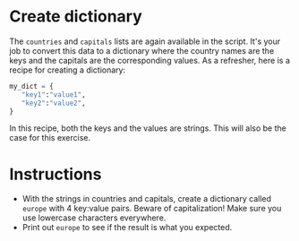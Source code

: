 # Create dictionary
The `countries` and `capitals` lists are again available in the script. It's your job to convert this data to a dictionary where the country names are the keys and the capitals are the corresponding values. As a refresher, here is a recipe for creating a dictionary:

```python
my_dict = {
   "key1":"value1",
   "key2":"value2",
}
```

In this recipe, both the keys and the values are strings. This will also be the case for this exercise.

# Instructions
- With the strings in countries and capitals, create a dictionary called `europe` with 4 key:value pairs. Beware of capitalization! Make sure you use lowercase characters everywhere.
- Print out `europe` to see if the result is what you expected.

